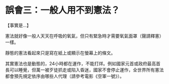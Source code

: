 # 誤會三：一般人用不到憲法？

【事實是...】

憲法就好像一般人天天在呼吸的氧氣，但只有緊急時才需要氧氣面罩（聲請釋憲）一樣。

靜態的憲法看起來只是寫在紙上或顯示在螢幕上的條文。

其實憲法也是動態的，24小時都在運作，不能打烊。例如國家元首或政府最高首長可以睡覺，但萬一被歹徒抓走或陷入昏迷，國家不會停止運作，全世界所有憲法都會預先規定依序由哪些人代理（請參考電影《空軍一號》）。
